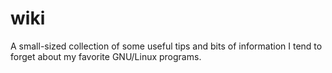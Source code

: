 # wiki

A small-sized collection of some useful tips and bits of information I tend to forget about my favorite GNU/Linux programs.
